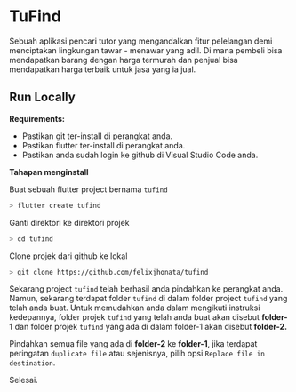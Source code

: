 
# TuFind

Sebuah aplikasi pencari tutor yang mengandalkan fitur pelelangan demi menciptakan lingkungan tawar - menawar yang adil. Di mana pembeli bisa mendapatkan barang dengan harga termurah dan penjual bisa mendapatkan harga terbaik untuk jasa yang ia jual. 


## Run Locally
**Requirements:**
- Pastikan git ter-install di perangkat anda.
- Pastikan flutter ter-install di perangkat anda.
- Pastikan anda sudah login ke github di Visual Studio Code anda.


**Tahapan menginstall**

Buat sebuah flutter project bernama `tufind`

```bash 
> flutter create tufind
```

Ganti direktori ke direktori projek

```bash 
> cd tufind
```


Clone projek dari github ke lokal

```bash
> git clone https://github.com/felixjhonata/tufind
```

Sekarang project `tufind` telah berhasil anda pindahkan ke perangkat anda. Namun, sekarang terdapat folder `tufind` di dalam folder project `tufind` yang telah anda buat. Untuk memudahkan anda dalam mengikuti instruksi kedepannya, folder projek `tufind` yang telah anda buat akan disebut **folder-1** dan folder projek `tufind` yang ada di dalam folder-1 akan disebut **folder-2.** 

Pindahkan semua file yang ada di **folder-2** ke **folder-1**, jika terdapat peringatan `duplicate file` atau sejenisnya, pilih opsi `Replace file in destination`.

Selesai.